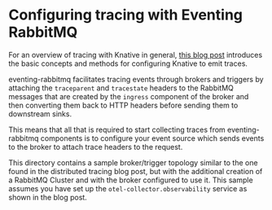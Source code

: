 # Configuring tracing with Eventing RabbitMQ

For an overview of tracing with Knative in general, [this blog
post](https://knative.dev/blog/articles/distributed-tracing/) introduces the
basic concepts and methods for configuring Knative to emit traces.

eventing-rabbitmq facilitates tracing events through brokers and triggers by
attaching the `traceparent` and `tracestate` headers to the RabbitMQ messages
that are created by the `ingress` component of the broker and then converting
them back to HTTP headers before sending them to downstream sinks.

This means that all that is required to start collecting traces from
eventing-rabbitmq components is to configure your event source which sends events
to the broker to attach trace headers to the request.

This directory contains a sample broker/trigger topology similar to the one
found in the distributed tracing blog post, but with the additional creation of
a RabbitMQ Cluster and with the broker configured to use it. This sample
assumes you have set up the `otel-collector.observability` service as shown in
the blog post.

